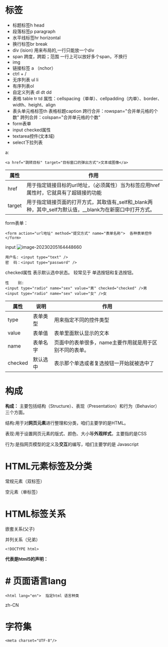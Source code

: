 # 标签
* 标题标签h           head
* 段落标签p           paragraph
* 水平线标签hr      horizontal
* 换行标签br          break
* div   (ision)          用来布局的,一行只能放一个div
* span 跨度，跨距；范围   一行上可以放好多个span，不换行
* img
* 链接标签 a （nchor）
* <!-- 注释语句 -->  ctrl + /
* 无序列表 ul   li
* 有序列表ol
* 自定义列表 dl  dt   dd
* 表格 table  tr td     属性：cellspacing（单单）、cellpadding（内单）、border、width、height、align
* 表头单元格标签th      表格标题caption        跨行合并：rowspan="合并单元格的个数"      跨列合并：colspan="合并单元格的个数"
* form表单
*  input     checked属性
*  textarea控件(文本域)
* select下拉列表





a:
```
<a href="跳转目标" target="目标窗口的弹出方式">文本或图像</a>
```

|属性|作用|
|---|---|
|href|用于指定链接目标的url地址，（必须属性）当为标签应用href属性时，它就具有了超链接的功能|
|target|用于指定链接页面的打开方式，其取值有_self和_blank两种，其中_self为默认值，__blank为在新窗口中打开方式。|
form表单：
```
<form action="url地址" method="提交方式" name="表单名称">  各种表单控件</form>
```

input
![image-20230205164448660](https://s2.loli.net/2023/02/05/9ahDTQzORbvYceX.png)

```
用户名: <input type="text" /> 
密  码：<input type="password" />
```

 checked属性
 表示默认选中状态。 较常见于 单选按钮和复选按钮。

```
性    别:
<input type="radio" name="sex" value="男" checked="checked" />男
<input type="radio" name="sex" value="女" />女 
```

| 属性      | 说明   | 作用                            |
| ------- | ---- | ----------------------------- |
| type    | 表单类型 | 用来指定不同的控件类型                   |
| value   | 表单值  | 表单里面默认显示的文本                   |
| name    | 表单名字 | 页面中的表单很多，name主要作用就是用于区别不同的表单。 |
| checked | 默认选中 | 表示那个单选或者复选按钮一开始就被选中了          |

# 构成
**构成：** 主要包括结构（Structure）、表现（Presentation）和行为（Behavior）三个方面。

结构:用于对**网页元素**进行整理和分类，咱们主要学的是HTML。

表现:用于设置网页元素的版式、颜色、大小等**外观样式**，主要指的是CSS

行为:是指网页模型的定义及**交互**的编写，咱们主要学的是 Javascript

# HTML元素标签及分类

常规元素（双标签）

空元素（单标签）

# HTML标签关系

嵌套关系(父子)

并列关系（兄弟）

```
<!DOCTYPE html>
```
**代表是html5的声明：**

# # 页面语言lang

```
<html lang="en">  指定html 语言种类
```
zh-CN

# 字符集

```
<meta charset="UTF-8"/>
```

